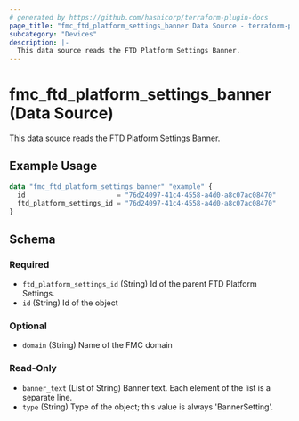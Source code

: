```yaml
---
# generated by https://github.com/hashicorp/terraform-plugin-docs
page_title: "fmc_ftd_platform_settings_banner Data Source - terraform-provider-fmc"
subcategory: "Devices"
description: |-
  This data source reads the FTD Platform Settings Banner.
---
```


# fmc_ftd_platform_settings_banner (Data Source)

This data source reads the FTD Platform Settings Banner.

## Example Usage

```terraform
data "fmc_ftd_platform_settings_banner" "example" {
  id                       = "76d24097-41c4-4558-a4d0-a8c07ac08470"
  ftd_platform_settings_id = "76d24097-41c4-4558-a4d0-a8c07ac08470"
}
```

<!-- schema generated by tfplugindocs -->
## Schema

### Required

- `ftd_platform_settings_id` (String) Id of the parent FTD Platform Settings.
- `id` (String) Id of the object

### Optional

- `domain` (String) Name of the FMC domain

### Read-Only

- `banner_text` (List of String) Banner text. Each element of the list is a separate line.
- `type` (String) Type of the object; this value is always 'BannerSetting'.
